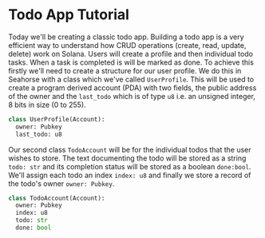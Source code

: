 # Todo App Tutorial

Today we'll be creating a classic todo app. Building a todo app is a very efficient way to understand how CRUD operations (create, read, update, delete) work on Solana. Users will create a profile and then individual todo tasks. When a task is completed is will be marked as done. To achieve this firstly we'll need to create a structure for our user profile. We do this in Seahorse with a class which we've called `UserProfile`. This will be used to create a program derived account (PDA) with two fields, the public address of the owner and the `last_todo` which is of type `u8` i.e. an unsigned integer, 8 bits in size (0 to 255).

```py
class UserProfile(Account):
  owner: Pubkey
  last_todo: u8
```

Our second class `TodoAccount` will be for the individual todos that the user wishes to store. The text documenting the todo will be stored as a string `todo: str` and its completion status will be stored as a boolean `done:bool`. We'll assign each todo an index `index: u8` and finally we store a record of the todo's owner `owner: Pubkey`.

```py
class TodoAccount(Account):
  owner: Pubkey
  index: u8
  todo: str
  done: bool
```
